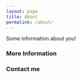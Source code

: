 ```yaml
---
layout: page
title: About
permalink: /about/
---
```


Some information about you!

### More Information

### Contact me

